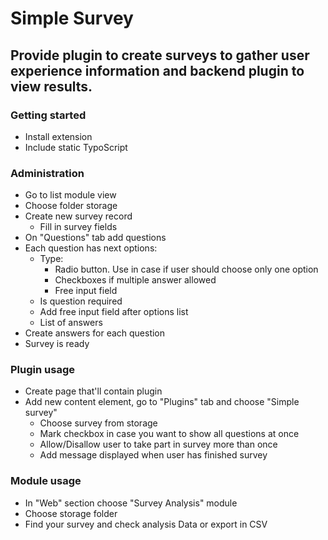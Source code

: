 # Simple Survey

## Provide plugin to create surveys to gather user experience information and backend plugin to view results.

### Getting started

* Install extension
* Include static TypoScript

### Administration

* Go to list module view
* Choose folder storage
* Create new survey record
    * Fill in survey fields
* On "Questions" tab add questions
* Each question has next options:
    * Type:
        * Radio button. Use in case if user should choose only one option
        * Checkboxes if multiple answer allowed
        * Free input field
    * Is question required
    * Add free input field after options list
    * List of answers
* Create answers for each question
* Survey is ready

### Plugin usage

* Create page that'll contain plugin
* Add new content element, go to "Plugins" tab and choose "Simple survey"
    * Choose survey from storage
    * Mark checkbox in case you want to show all questions at once
    * Allow/Disallow user to take part in survey more than once
    * Add message displayed when user has finished survey


### Module usage

* In "Web" section choose "Survey Analysis" module
* Choose storage folder
* Find your survey and check analysis Data or export in CSV